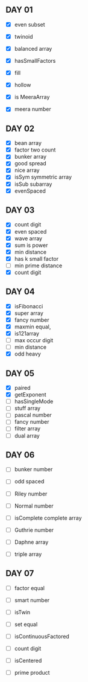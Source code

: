 ## DAY 01

- [x] even subset
- [x] twinoid
- [x] balanced array
- [x] hasSmallFactors
- [x] fill
- [x] hollow
- [x] is MeeraArray
- [x] meera number



## DAY 02

- [x] bean array
- [x] factor two count
- [x] bunker array
- [x] good spread
- [x] nice array
- [x] isSym symmetric array
- [x] isSub subarray
- [x] evenSpaced

## DAY 03

- [x] count digit
- [x] even spaced
- [x] wave array
- [x] sum is power
- [x] min distance
- [x] has k small factor
- [ ] min prime distance
- [x] count digit

## DAY 04

- [x] isFibonacci
- [x] super array
- [x] fancy number
- [x] maxmin equal,
- [x] is121array
- [ ] max occur digit
- [ ] min distance
- [x] odd heavy

## DAY 05 

- [x] paired
- [x] getExponent
- [ ] hasSingleMode
- [ ] stuff array
- [ ] pascal number
- [ ] fancy number
- [ ] filter array
- [ ] dual array

## DAY 06

- [ ] bunker number
- [ ] odd spaced
- [ ] Riley number
- [ ] Normal number
- [ ] isComplete complete array
- [ ] Guthrie number
- [ ] Daphne array
- [ ] triple array


## DAY 07
- [ ] factor equal
- [ ] smart number
- [ ] isTwin
- [ ] set equal
- [ ] isContinuousFactored
- [ ] count digit
- [ ] isCentered
- [ ] prime product



 











